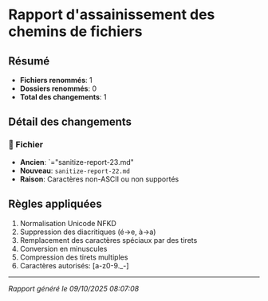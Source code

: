 # Rapport d'assainissement des chemins de fichiers

## Résumé
- **Fichiers renommés**: 1
- **Dossiers renommés**: 0
- **Total des changements**: 1

## Détail des changements

### 📄 Fichier
- **Ancien**: `="sanitize-report-23.md"
- **Nouveau**: `sanitize-report-22.md`
- **Raison**: Caractères non-ASCII ou non supportés



## Règles appliquées
1. Normalisation Unicode NFKD
2. Suppression des diacritiques (é→e, à→a)
3. Remplacement des caractères spéciaux par des tirets
4. Conversion en minuscules
5. Compression des tirets multiples
6. Caractères autorisés: [a-z0-9._-]

---
*Rapport généré le 09/10/2025 08:07:08*
